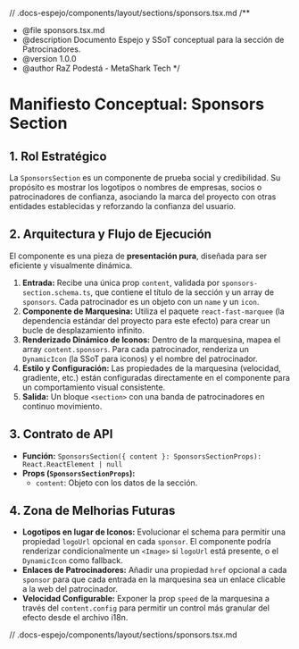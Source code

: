 // .docs-espejo/components/layout/sections/sponsors.tsx.md
/\*\*

- @file sponsors.tsx.md
- @description Documento Espejo y SSoT conceptual para la sección de Patrocinadores.
- @version 1.0.0
- @author RaZ Podestá - MetaShark Tech
  \*/

# Manifiesto Conceptual: Sponsors Section

## 1. Rol Estratégico

La `SponsorsSection` es un componente de prueba social y credibilidad. Su propósito es mostrar los logotipos o nombres de empresas, socios o patrocinadores de confianza, asociando la marca del proyecto con otras entidades establecidas y reforzando la confianza del usuario.

## 2. Arquitectura y Flujo de Ejecución

El componente es una pieza de **presentación pura**, diseñada para ser eficiente y visualmente dinámica.

1.  **Entrada:** Recibe una única prop `content`, validada por `sponsors-section.schema.ts`, que contiene el título de la sección y un array de `sponsors`. Cada patrocinador es un objeto con un `name` y un `icon`.
2.  **Componente de Marquesina:** Utiliza el paquete `react-fast-marquee` (la dependencia estándar del proyecto para este efecto) para crear un bucle de desplazamiento infinito.
3.  **Renderizado Dinámico de Iconos:** Dentro de la marquesina, mapea el array `content.sponsors`. Para cada patrocinador, renderiza un `DynamicIcon` (la SSoT para iconos) y el nombre del patrocinador.
4.  **Estilo y Configuración:** Las propiedades de la marquesina (velocidad, gradiente, etc.) están configuradas directamente en el componente para un comportamiento visual consistente.
5.  **Salida:** Un bloque `<section>` con una banda de patrocinadores en continuo movimiento.

## 3. Contrato de API

- **Función:** `SponsorsSection({ content }: SponsorsSectionProps): React.ReactElement | null`
- **Props (`SponsorsSectionProps`):**
  - `content`: Objeto con los datos de la sección.

## 4. Zona de Melhorias Futuras

- **Logotipos en lugar de Iconos:** Evolucionar el schema para permitir una propiedad `logoUrl` opcional en cada `sponsor`. El componente podría renderizar condicionalmente un `<Image>` si `logoUrl` está presente, o el `DynamicIcon` como fallback.
- **Enlaces de Patrocinadores:** Añadir una propiedad `href` opcional a cada `sponsor` para que cada entrada en la marquesina sea un enlace clicable a la web del patrocinador.
- **Velocidad Configurable:** Exponer la prop `speed` de la marquesina a través del `content.config` para permitir un control más granular del efecto desde el archivo i18n.

// .docs-espejo/components/layout/sections/sponsors.tsx.md
